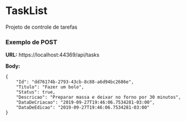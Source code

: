 # TaskList
Projeto de controle de tarefas

### Exemplo de POST
**URL:** https://localhost:44369/api/tasks

**Body:**
```
{
    "Id": "dd76174b-2793-43cb-8c88-a6d94bc2686e",
    "Titulo": "Fazer um bolo",
    "Status": true,
    "Descricao": "Preparar massa e deixar no forno por 30 minutos",
    "DataDeCriacao": "2019-09-27T19:46:06.7534281-03:00",
    "DataDeEdicao": "2019-09-27T19:46:06.7534281-03:00"
}
```
